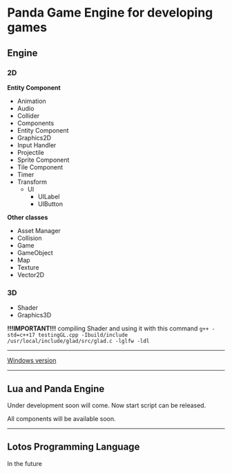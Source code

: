 # Panda Game Engine for developing games

## Engine 

### 2D

**Entity Component**
* Animation
* Audio
* Collider
* Components
* Entity Component
* Graphics2D
* Input Handler
* Projectile
* Sprite Component
* Tile Component
* Timer
* Transform
  * UI
    * UILabel
    * UIButton

**Other classes**
* Asset Manager
* Collision
* Game
* GameObject
* Map
* Texture
* Vector2D

### 3D
* Shader
* Graphics3D

**!!!IMPORTANT!!!** compiling Shader and using it with this command ```g++ -std=c++17 testingGL.cpp -Ibuild/include /usr/local/include/glad/src/glad.c -lglfw -ldl```

---

[Windows version](https://github.com/ladroid/panda-engine/tree/windows)

---
## Lua and Panda Engine

Under development soon will come. Now start script can be released.

All components will be available soon.

---
## Lotos Programming Language
In the future

